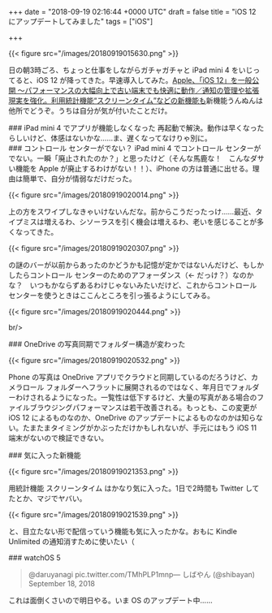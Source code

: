
+++
date = "2018-09-19 02:16:44 +0000 UTC"
draft = false
title = "iOS 12 にアップデートしてみました"
tags = ["iOS"]

+++


{{< figure src="/images/20180919015630.png"  >}}

日の朝3時ごろ、ちょっと仕事をしながらガチャガチャと iPad mini 4 をいじってると、iOS 12 が降ってきた。早速導入してみた。[Apple、「iOS 12」を一般公開 ～パフォーマンスの大幅向上で古い端末でも快適に動作／通知の管理や拡張現実を強化。利用統計機能“スクリーンタイム”などの新機能も](https://forest.watch.impress.co.jp/docs/news/1143390.html)新機能うんぬんは他所でどうぞ。うちは自分が気が付いたことだけ。

<div class="section">
    ### iPad mini 4 でアプリが機能しなくなった
    再起動で解決。動作は早くなったらしいけど、体感はないかな……ま、遅くなってなけりゃ別に。

</div>
<div class="section">
    ### コントロール センターがでない？
    iPad mini 4 でコントロール センターがでない。一瞬「廃止されたのか？」と思ったけど（そんな馬鹿な！　こんなダサい機能を Apple が廃止するわけがない！！）、iPhone の方は普通に出せる。理由は簡単で、自分が情弱なだけだった。

{{< figure src="/images/20180919020014.png"  >}}

上の方をスワイプしなきゃいけないんだな。前からこうだったっけ……最近、タイプミスは増えるわ、シソーラスを引く機会は増えるわ、老いを感じることが多くなってきた。

{{< figure src="/images/20180919020307.png"  >}}

の謎のバーが以前からあったのかどうかも記憶が定かではないんだけど、もしかしたらコントロール センターのためのアフォーダンス（← だっけ？）なのかな？　いつもかならずあるわけじゃないみたいだけど、これからコントロール センターを使うときはここんところを引っ張るようにしてみる。

{{< figure src="/images/20180919020444.png"  >}}

br/>


</div>
<div class="section">
    ### OneDrive の写真同期でフォルダー構造が変わった
    

{{< figure src="/images/20180919020532.png"  >}}

Phone の写真は OneDrive アプリでクラウドと同期しているのだろうけど、カメラロール フォルダーへフラットに展開されるのではなく、年月日でフォルダーわけされるようになった。一覧性は低下するけど、大量の写真がある場合のファイルブラウジングパフォーマンスは若干改善される。もっとも、この変更が iOS 12 によるものなのか、OneDrive のアップデートによるものなのかは知らない。たまたまタイミングがかぶっただけかもしれないが、手元にはもう iOS 11 端末がないので検証できない。

</div>
<div class="section">
    ### 気に入った新機能
    

{{< figure src="/images/20180919021353.png"  >}}

用統計機能 スクリーンタイム はかなり気に入った。1日で2時間も Twitter してたとか、マジでヤバい。 

{{< figure src="/images/20180919021539.png"  >}}

と、目立たない形で配信っていう機能も気に入ったかな。おもに Kindle Unlimited の通知消すために使いたい（

</div>
<div class="section">
    ### watchOS 5
    

>@daruyanagi pic.twitter.com/TMhPLP1mnp— しばやん (@shibayan) September 18, 2018 <script async="" src="https://platform.twitter.com/widgets.js" charset="utf-8"></script>

 これは面倒くさいので明日やる。いま OS のアップデート中……

</div>

